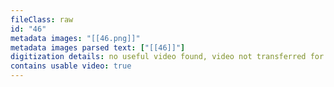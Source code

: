 ```yaml
---
fileClass: raw
id: "46"
metadata images: "[[46.png]]"
metadata images parsed text: ["[[46]]"]
digitization details: no useful video found, video not transferred for parsing
contains usable video: true
---
```

